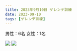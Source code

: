 ```yaml
---
title: 2023年9月10日 ゲレンデ訓練
date: 2023-09-10
tags: [ゲレンデ訓練]
---
```


男性：6名
女性：1名


![](/2023/09/10/20230910/1.jpg)
![](/2023/09/10/20230910/2.jpg)
